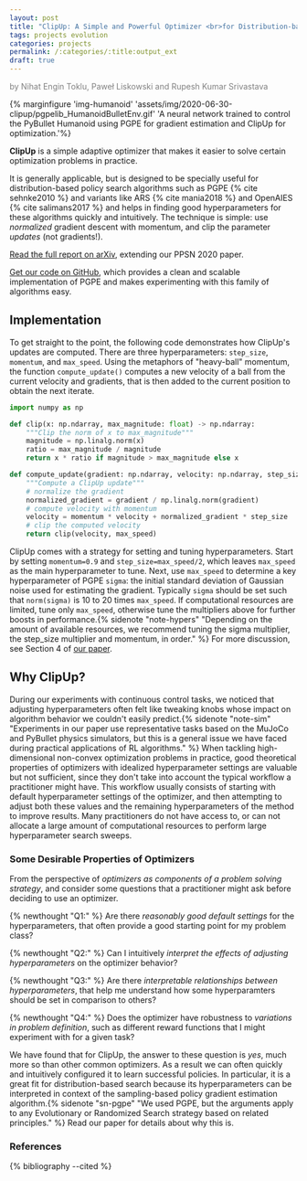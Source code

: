 ```yaml
---
layout: post
title: "ClipUp: A Simple and Powerful Optimizer <br>for Distribution-based Policy Evolution"
tags: projects evolution
categories: projects
permalink: /:categories/:title:output_ext
draft: true
---
```


<span style="color: gray">by Nihat Engin Toklu, Paweł Liskowski and Rupesh Kumar Srivastava</span>

{% marginfigure 'img-humanoid' 'assets/img/2020-06-30-clipup/pgpelib_HumanoidBulletEnv.gif' 'A neural network trained to control the PyBullet Humanoid using PGPE for gradient estimation and ClipUp for optimization.'%}

**ClipUp** is a simple adaptive optimizer that makes it easier to solve certain optimization problems in practice.
<!--more-->
It is generally applicable, but is designed to be specially useful for distribution-based policy search algorithms such as PGPE {% cite sehnke2010 %} and variants like ARS {% cite mania2018 %} and OpenAIES {% cite salimans2017 %} and helps in finding good hyperparameters for these algorithms quickly and intuitively.
The technique is simple: use *normalized* gradient descent with momentum, and clip the parameter *updates* (not gradients!).

[Read the full report on arXiv](https://arxiv.org/abs/2008.02387), extending our PPSN 2020 paper.

[Get our code on GitHub](https://github.com/nnaisense/pgpelib), which provides a clean and scalable implementation of PGPE and makes experimenting with this family of algorithms easy.

## Implementation

To get straight to the point, the following code demonstrates how ClipUp's updates are computed.
There are three hyperparameters: `step_size`, `momentum`, and `max_speed`. 
Using the metaphors of "heavy-ball" momentum, the function `compute_update()` computes a new velocity of a ball from the current velocity and gradients, that is then added to the current position to obtain the next iterate.

```python
import numpy as np

def clip(x: np.ndarray, max_magnitude: float) -> np.ndarray:
    """Clip the norm of x to max_magnitude"""
    magnitude = np.linalg.norm(x)
    ratio = max_magnitude / magnitude
    return x * ratio if magnitude > max_magnitude else x

def compute_update(gradient: np.ndarray, velocity: np.ndarray, step_size: float, momentum: float, max_speed: float):
    """Compute a ClipUp update"""
    # normalize the gradient
    normalized_gradient = gradient / np.linalg.norm(gradient)
    # compute velocity with momentum
    velocity = momentum * velocity + normalized_gradient * step_size
    # clip the computed velocity
    return clip(velocity, max_speed)
```

ClipUp comes with a strategy for setting and tuning hyperparameters.
Start by setting `momentum=0.9` and `step_size=max_speed/2`, which leaves `max_speed` as the main hyperparameter to tune.
Next, use `max_speed` to determine a key hyperparameter of PGPE `sigma`: the initial standard deviation of Gaussian noise used for estimating the gradient.
Typically `sigma` should be set such that `norm(sigma)` is 10 to 20 times `max_speed`. 
If computational resources are limited, tune only `max_speed`, otherwise tune the multipliers above for further boosts in performance.{% sidenote "note-hypers" "Depending on the amount of available resources, we recommend tuning the sigma multiplier, the step_size multiplier and momentum, in order." %}
For more discussion, see Section 4 of [our paper](https://arxiv.org/abs/2008.02387). 

## Why ClipUp?

During our experiments with continuous control tasks, we noticed that adjusting hyperparameters often felt like tweaking knobs whose impact on algorithm behavior we couldn't easily predict.{% sidenote "note-sim" "Experiments in our paper use representative tasks based on the MuJoCo and PyBullet physics simulators, but this is a general issue we have faced during practical applications of RL algorithms." %}
When tackling high-dimensional non-convex optimization problems in practice, good theoretical properties of optimizers with idealized hyperparameter settings are valuable but not sufficient, since they don't take into account the typical workflow a practitioner might have. 
This workflow usually consists of starting with default hyperparameter settings of the optimizer, and then attempting to adjust both these values and the remaining hyperparameters of the method to improve results.
Many practitioners do not have access to, or can not allocate a large amount of computational resources to perform large hyperparameter search sweeps.

### Some Desirable Properties of Optimizers

From the perspective of _optimizers as components of a problem solving strategy_, and consider some questions that a practitioner might ask before deciding to use an optimizer.

{% newthought "Q1:" %} Are there *reasonably good default settings* for the hyperparameters, that often provide a good starting point for my problem class?

{% newthought "Q2:" %} Can I intuitively *interpret the effects of adjusting hyperparameters* on the optimizer behavior?

{% newthought "Q3:" %} Are there *interpretable relationships between hyperparameters*, that help me understand how some hyperparamters should be set in comparison to others?

{% newthought "Q4:" %} Does the optimizer have robustness to *variations in problem definition*, such as different reward functions that I might experiment with for a given task?

We have found that for ClipUp, the answer to these question is *yes*, much more so than other common optimizers.
As a result we can often quickly and intuitively configured it to learn successful policies.
In particular, it is a great fit for distribution-based search because its hyperparameters can be interpreted in context of the sampling-based policy gradient estimation algorithm.{% sidenote "sn-pgpe" "We used PGPE, but the arguments apply to any Evolutionary or Randomized Search strategy based on related principles." %}
Read our paper for details about why this is.

### References

{% bibliography --cited %}
